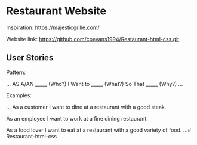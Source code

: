 # Restaurant Website

Inspiration: https://majesticgrille.com/

Website link: https://github.com/coevans1994/Restaurant-html-css.git
## User Stories

Pattern:

...
AS A/AN _____ (Who?)
I Want to _____ (What?)
So That _____ (Why?)
...

Examples:

...
As a customer
I want to dine at a restaurant
with a good steak.

As an employee
I want to work at a
fine dining restaurant.

As a food lover
I want to eat at
a restaurant with a good
variety of food.
...# Restaurant-html-css
